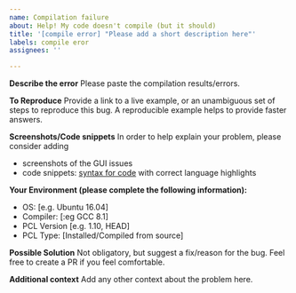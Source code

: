 ```yaml
---
name: Compilation failure
about: Help! My code doesn't compile (but it should)
title: '[compile error] "Please add a short description here"'
labels: compile eror
assignees: ''

---
```


<!--- WARNING: This is an issue tracker. Before opening a new issue make sure you read https://github.com/PointCloudLibrary/pcl/blob/master/CONTRIBUTING.md#using-the-issue-tracker. -->
**Describe the error**
Please paste the compilation results/errors.

**To Reproduce**
Provide a link to a live example, or an unambiguous set of steps to reproduce this bug. A reproducible example helps to provide faster answers.

**Screenshots/Code snippets**
In order to help explain your problem, please consider adding
* screenshots of the GUI issues
* code snippets: [syntax for code](https://github.com/adam-p/markdown-here/wiki/Markdown-Cheatsheet#code) with correct language highlights

**Your Environment (please complete the following information):**
 - OS: [e.g. Ubuntu 16.04]
 - Compiler: [:eg GCC 8.1]
 - PCL Version [e.g. 1.10, HEAD]
 - PCL Type: [Installed/Compiled from source]

**Possible Solution**
Not obligatory, but suggest a fix/reason for the bug. Feel free to create a PR if you feel comfortable.

**Additional context**
Add any other context about the problem here.
